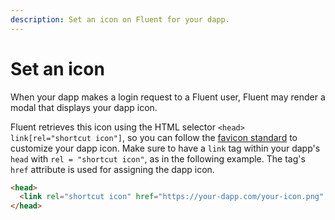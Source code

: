 ```yaml
---
description: Set an icon on Fluent for your dapp.
---
```


# Set an icon

When your dapp makes a login request to a Fluent user, Fluent may render a modal that displays
your dapp icon.

Fluent retrieves this icon using the HTML selector `<head> link[rel="shortcut icon"]`, so you can
follow the [favicon standard](https://en.wikipedia.org/wiki/Favicon) to customize your dapp icon.
Make sure to have a `link` tag within your dapp's `head` with `rel = "shortcut icon"`, as in the
following example.
The tag's `href` attribute is used for assigning the dapp icon.

```html
<head>
  <link rel="shortcut icon" href="https://your-dapp.com/your-icon.png" />
</head>
```
